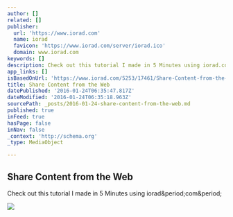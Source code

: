 ```yaml
---
author: []
related: []
publisher:
  url: 'https://www.iorad.com'
  name: iorad
  favicon: 'https://www.iorad.com/server/iorad.ico'
  domain: www.iorad.com
keywords: []
description: Check out this tutorial I made in 5 Minutes using iorad.com.
app_links: []
isBasedOnUrl: 'https://www.iorad.com/5253/17461/Share-Content-from-the-Web'
title: Share Content from the Web
datePublished: '2016-01-24T06:35:47.817Z'
dateModified: '2016-01-24T06:35:18.963Z'
sourcePath: _posts/2016-01-24-share-content-from-the-web.md
published: true
inFeed: true
hasPage: false
inNav: false
_context: 'http://schema.org'
_type: MediaObject

---
```

<article style=""><h1>Share Content from the Web</h1><p>Check out this tutorial I made in 5 Minutes using iorad&amp;period;com&amp;period;</p><img src="http://www.iorad.com/capture/tutorials/5253/17461/cover.png?1453617240000" /></article>